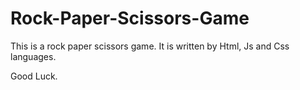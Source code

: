 # Rock-Paper-Scissors-Game

This is a rock paper scissors game. It is written by Html, Js and Css languages. 

Good Luck.

